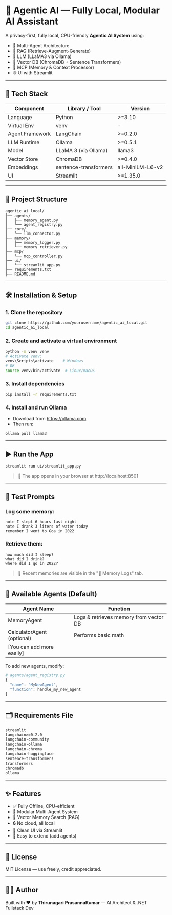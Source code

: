 # 🧠 Agentic AI — Fully Local, Modular AI Assistant

A privacy-first, fully local, CPU-friendly **Agentic AI System** using:

- 🧱 Multi-Agent Architecture
- 🧠 RAG (Retrieve-Augment-Generate)
- 💬 LLM (LLaMA3 via Ollama)
- 📁 Vector DB (ChromaDB + Sentence Transformers)
- 🧭 MCP (Memory & Context Processor)
- 🌐 UI with Streamlit

---

## 🚀 Tech Stack

| Component            | Library / Tool              | Version      |
|---------------------|-----------------------------|--------------|
| Language             | Python                      | >=3.10       |
| Virtual Env         | venv                        | -            |
| Agent Framework     | LangChain                   | >=0.2.0      |
| LLM Runtime         | Ollama                      | >=0.5.1      |
| Model               | LLaMA 3 (via Ollama)        | llama3       |
| Vector Store        | ChromaDB                    | >=0.4.0      |
| Embeddings          | sentence-transformers       | all-MiniLM-L6-v2 |
| UI                  | Streamlit                   | >=1.35.0     |

---

## 📁 Project Structure

```
agentic_ai_local/
├── agents/
│   ├── memory_agent.py
│   └── agent_registry.py
├── core/
│   └── llm_connector.py
├── memory/
│   ├── memory_logger.py
│   └── memory_retriever.py
├── mcp/
│   └── mcp_controller.py
├── ui/
│   └── streamlit_app.py
├── requirements.txt
├── README.md
```

---

## 🛠️ Installation & Setup

### 1. Clone the repository
```bash
git clone https://github.com/yourusername/agentic_ai_local.git
cd agentic_ai_local
```

### 2. Create and activate a virtual environment
```bash
python -m venv venv
# Activate venv:
venv\Scripts\activate    # Windows
# OR
source venv/bin/activate  # Linux/macOS
```

### 3. Install dependencies
```bash
pip install -r requirements.txt
```

### 4. Install and run Ollama
- Download from https://ollama.com
- Then run:
```bash
ollama pull llama3
```

---

## ▶️ Run the App

```bash
streamlit run ui/streamlit_app.py
```

> 🧠 The app opens in your browser at http://localhost:8501

---

## 🧪 Test Prompts

### Log some memory:
```
note I slept 6 hours last night
note I drank 3 liters of water today
remember I went to Goa in 2022
```

### Retrieve them:
```
how much did I sleep?
what did I drink?
where did I go in 2022?
```

> 💬 Recent memories are visible in the "🧠 Memory Logs" tab.

---

## 🔧 Available Agents (Default)

| Agent Name   | Function |
|--------------|----------|
| MemoryAgent  | Logs & retrieves memory from vector DB |
| CalculatorAgent (optional) | Performs basic math |
| [You can add more easily] |

To add new agents, modify:
```python
# agents/agent_registry.py
{
  "name": "MyNewAgent",
  "function": handle_my_new_agent
}
```

---

## 🗂️ Requirements File

```txt
streamlit
langchain>=0.2.0
langchain-community
langchain-ollama
langchain-chroma
langchain-huggingface
sentence-transformers
transformers
chromadb
ollama
```

---

## ✨ Features

- ✅ Fully Offline, CPU-efficient
- 🧠 Modular Multi-Agent System
- 🔎 Vector Memory Search (RAG)
- 🔒 No cloud, all local
- 💬 Clean UI via Streamlit
- 🧩 Easy to extend (add agents)

---

## 📄 License

MIT License — use freely, credit appreciated.

---

## 🙋‍♂️ Author

Built with ❤️ by **Thirunagari PrasannaKumar** — AI Architect & .NET Fullstack Dev
